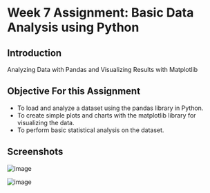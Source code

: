 # Week 7 Assignment: Basic Data Analysis using Python

## Introduction

Analyzing Data with Pandas and Visualizing Results with Matplotlib

## Objective For this Assignment

- To load and analyze a dataset using the pandas library in Python.
- To create simple plots and charts with the matplotlib library for visualizing the data.
- To perform basic statistical analysis on the dataset.

## Screenshots
![image](https://github.com/user-attachments/assets/270e37d9-a116-4cd8-ae50-fb7a595dede3)

![image](https://github.com/user-attachments/assets/e46c4822-e623-492f-a469-4852fc4f2354)

